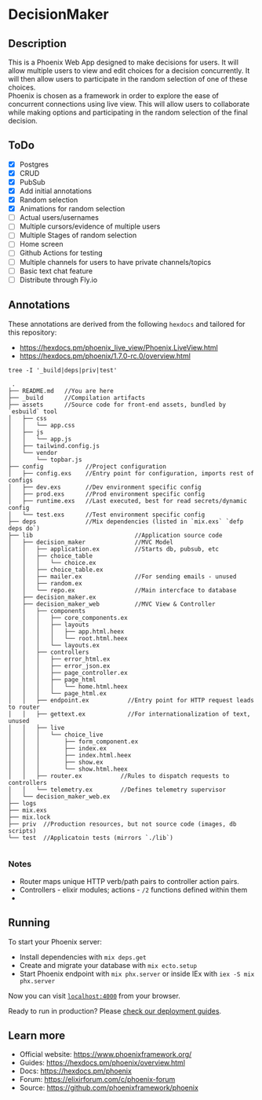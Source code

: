 # DecisionMaker

## Description   
This is a Phoenix Web App designed to make decisions for users.  It will 
allow multiple users to view and edit choices for a decision concurrently.  It 
will then allow users to participate in the random selection of one of these 
choices.    
Phoenix is chosen as a framework in order to explore the ease of concurrent 
connections using live view.  This will allow users to collaborate while making 
options and participating in the random selection of the final decision.

## ToDo

- [x] Postgres  
- [x] CRUD  
- [x] PubSub  
- [X] Add initial annotations
- [X] Random selection  
- [X] Animations for random selection  
- [ ] Actual users/usernames  
- [ ] Multiple cursors/evidence of multiple users  
- [ ] Multiple Stages of random selection  
- [ ] Home screen
- [ ] Github Actions for testing 
- [ ] Multiple channels for users to have private channels/topics 
- [ ] Basic text chat feature
- [ ] Distribute through Fly.io   

## Annotations  
These annotations are derived from the following `hexdocs` and tailored for 
this repository:  
  - https://hexdocs.pm/phoenix_live_view/Phoenix.LiveView.html
  - https://hexdocs.pm/phoenix/1.7.0-rc.0/overview.html 

```tree
tree -I '_build|deps|priv|test'

 .
├── README.md   //You are here 
├── _build      //Compilation artifacts
├── assets      //Source code for front-end assets, bundled by `esbuild` tool
│   ├── css
│   │   └── app.css
│   ├── js
│   │   └── app.js
│   ├── tailwind.config.js
│   └── vendor
│       └── topbar.js
├── config            //Project configuration
│   ├── config.exs    //Entry point for configuration, imports rest of configs
│   ├── dev.exs       //Dev environment specific config
│   ├── prod.exs      //Prod environment specific config
│   ├── runtime.exs   //Last executed, best for read secrets/dynamic config 
│   └── test.exs      //Test environment specific config
├── deps              //Mix dependencies (listed in `mix.exs` `defp deps do`)
├── lib                             //Application source code
│   ├── decision_maker              //MVC Model
│   │   ├── application.ex          //Starts db, pubsub, etc
│   │   ├── choice_table   
│   │   │   └── choice.ex
│   │   ├── choice_table.ex
│   │   ├── mailer.ex               //For sending emails - unused 
│   │   ├── random.ex
│   │   └── repo.ex                 //Main intercface to database
│   ├── decision_maker.ex
│   ├── decision_maker_web          //MVC View & Controller
│   │   ├── components
│   │   │   ├── core_components.ex
│   │   │   ├── layouts
│   │   │   │   ├── app.html.heex
│   │   │   │   └── root.html.heex
│   │   │   └── layouts.ex
│   │   ├── controllers
│   │   │   ├── error_html.ex
│   │   │   ├── error_json.ex
│   │   │   ├── page_controller.ex
│   │   │   ├── page_html
│   │   │   │   └── home.html.heex
│   │   │   └── page_html.ex
│   │   ├── endpoint.ex           //Entry point for HTTP request leads to router
│   │   ├── gettext.ex            //For internationalization of text, unused
│   │   ├── live
│   │   │   └── choice_live
│   │   │       ├── form_component.ex
│   │   │       ├── index.ex
│   │   │       ├── index.html.heex
│   │   │       ├── show.ex
│   │   │       └── show.html.heex
│   │   ├── router.ex           //Rules to dispatch requests to controllers
│   │   └── telemetry.ex        //Defines telemetry supervisor
│   └── decision_maker_web.ex
├── logs
├── mix.exs
├── mix.lock
├── priv  //Production resources, but not source code (images, db scripts)
└── test  //Applicatoin tests (mirrors `./lib`)
 
```
### Notes
  - Router maps unique HTTP verb/path pairs to controller action pairs.  
  - Controllers - elixir modules; actions - `/2` functions defined within them
  - 
## Running
To start your Phoenix server:

  * Install dependencies with `mix deps.get`
  * Create and migrate your database with `mix ecto.setup`
  * Start Phoenix endpoint with `mix phx.server` or inside IEx with `iex -S mix phx.server`

Now you can visit [`localhost:4000`](http://localhost:4000) from your browser.

Ready to run in production? Please [check our deployment guides](https://hexdocs.pm/phoenix/deployment.html).

## Learn more

  * Official website: https://www.phoenixframework.org/
  * Guides: https://hexdocs.pm/phoenix/overview.html
  * Docs: https://hexdocs.pm/phoenix
  * Forum: https://elixirforum.com/c/phoenix-forum
  * Source: https://github.com/phoenixframework/phoenix
